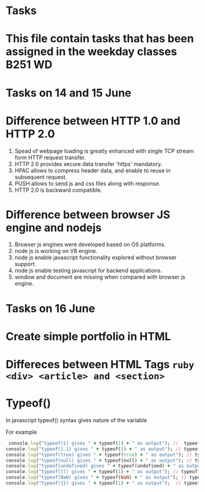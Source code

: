 # Tasks
# This file contain tasks that has been assigned in the weekday classes B251 WD

# Tasks on 14 and 15 June
#  Difference between HTTP 1.0 and HTTP 2.0
1. Spead of webpage loading is greatly enhanced with single TCP stream form HTTP request transfer.
2. HTTP 2.0 provides secure data transfer 'https' mandatory.
3. HPAC allows to compress header data, and enable to reuse in subsequent request.
4. PUSH allows to send js and css files along with response.
5. HTTP 2.0 is backward compatible.

# Difference between browser JS engine and nodejs
1. Browser js engines were developed based on OS platforms.
2. node js is working on V8 engine.
3. node js enable javascript functionality explored without browser support.
4. node js enable testing javascript for backend applications.
5. window and document are missing when compared with browser js engine.

# Tasks on 16 June

# Create simple portfolio in HTML
# Differeces between HTML Tags ```ruby <div> <article> and <section> ```
# Typeof()
  In javascript typeof() syntax gives nature of the variable
  
  For example 
  
```ruby
 console.log("typeof(1) gives " + typeof(1) + " as output"); //  typeof(1) gives number as output
console.log("typeof(1.1) gives " + typeof(1) + " as output"); // typeof(1.1) gives number as output
console.log("typeof(true) gives " + typeof(true) + " as output"); // typeof(true) gives boolean as output
console.log("typeof(null) gives " + typeof(null) + " as output"); // typeof(null) gives object as output 
console.log("typeof(undefined) gives " + typeof(undefined) + " as output"); // typeof(undefined) gives undefined as output  
console.log("typeof([]) gives " + typeof(1) + " as output"); // typeof([]) gives number as output  
console.log("typeof(NaN) gives " + typeof(NaN) + " as output"); // typeof(NaN) gives number as output
console.log("typeof({}) gives " + typeof(1) + " as output");  // typeof({}) gives number as output

  ```
  
  
